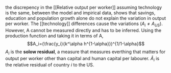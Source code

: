 the discrepency in the [[Relative output per worker]] assuming technology is the same, between the model and impirical data, shows that savings, education and population growth alone do not explain the variation in output per worker. The [[technology]] differences cause the variations ($A_i\ne A_{US}$). However, A cannot be measured directly and has to be inferred. Using the production function and taking it in terms of A,
$$A_i=(\frac{y_i}{k^\alpha h^{1-\alpha}})^{1/1-\alpha}$$$A_i$ is the **solow residual**, a measure that measures everthing that  matters for output per worker other than capital and human capital per labourer. $\hat A_i$ is the relative residual of country $i$ to the US.

